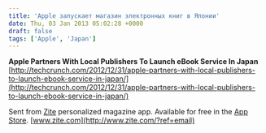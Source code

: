 ```yaml
---
title: 'Apple запускает магазин электронных книг в Японии'
date: Thu, 03 Jan 2013 05:02:28 +0000
draft: false
tags: ['Apple', 'Japan']
---
```


**Apple Partners With Local Publishers To Launch eBook Service In Japan** [http://techcrunch.com/2012/12/31/apple-partners-with-local-publishers-to-launch-ebook-service-in-japan/](http://techcrunch.com/2012/12/31/apple-partners-with-local-publishers-to-launch-ebook-service-in-japan/)

Sent from [Zite](http://www.zite.com/?ref=email) personalized magazine app. Available for free in the [App Store](http://itunes.apple.com/us/app/zite/id419752338). [www.zite.com](http://www.zite.com/?ref=email)